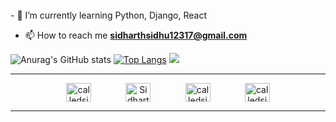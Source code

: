 

<br>
- 🌱 I’m currently learning Python, Django, React

- 📫 How to reach me **sidharthsidhu12317@gmail.com**
<!-- [![Anurag's GitHub stats](https://github-readme-stats.vercel.app/api?username=CalledSidd)](https://github.com/CalledSidd/github-readme-stats)
![Anurag's GitHub stats](https://github-readme-stats.vercel.app/api?username=CalledSidd&show_icons=true) -->
![Anurag's GitHub stats](https://github-readme-stats.vercel.app/api?username=CalledSidd&show_icons=true&theme=dark)
[![Top Langs](https://github-readme-stats.vercel.app/api/top-langs/?username=CalledSidd&layout=compact)](https://github.com/anuraghazra/github-readme-stats)
![](https://komarev.com/ghpvc/?username=your-github-CalledSidd&style=for-the-badge&color-grey)
<hr>
   <p align="center">
        <a href="https://twitter.com/calledsidd" target="blank"><img align="center"
                src="https://skillicons.dev/icons?i=twitter"
                alt="calledsidd" height="30" width="40" /></a>
                <span>&nbsp&nbsp&nbsp&nbsp&nbsp&nbsp&nbsp&nbsp&nbsp&nbsp&nbsp&nbsp</span>
        <a href="https://www.linkedin.com/in/sidharth-s-332501224/" target="blank"><img
                align="center"
                src="https://skillicons.dev/icons?i=linkedin"
                alt="Sidharth S" height="30" width="40" /></a>
                <span>&nbsp&nbsp&nbsp&nbsp&nbsp&nbsp&nbsp&nbsp&nbsp&nbsp&nbsp&nbsp</span>
        <a href="https://www.instagram.com/calledsidd/" target="blank"><img align="center"
                src="https://skillicons.dev/icons?i=instagram"
                alt="calledsidd" height="30" width="40" /></a>
                 <span>&nbsp&nbsp&nbsp&nbsp&nbsp&nbsp&nbsp&nbsp&nbsp&nbsp&nbsp&nbsp</span>
        <a href="http://discordapp.com/users/515525633409941504" target="blank"><img align="center"
                      src="https://skillicons.dev/icons?i=discord"
                      alt="calledsidd" height="30" width="40" /></a>
    </p>
    <hr>

